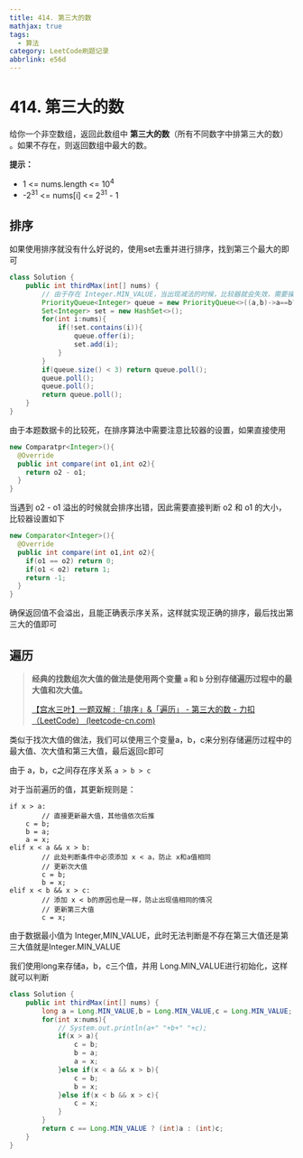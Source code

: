 ```yaml
---
title: 414. 第三大的数
mathjax: true
tags:
  - 算法
category: LeetCode刷题记录
abbrlink: e56d
---
```

# 414. 第三大的数

给你一个非空数组，返回此数组中 **第三大的数**（所有不同数字中排第三大的数） 。如果不存在，则返回数组中最大的数。

**提示：**

- 1 <= nums.length <= 10<sup>4</sup>
- -2<sup>31</sup> <= nums[i] <= 2<sup>31</sup> - 1

<!-- more -->

## 排序

如果使用排序就没有什么好说的，使用set去重并进行排序，找到第三个最大的即可

```java
class Solution {
    public int thirdMax(int[] nums) {
        // 由于存在 Integer.MIN_VALUE，当出现减法的时候，比较器就会失效，需要操作一下
        PriorityQueue<Integer> queue = new PriorityQueue<>((a,b)->a==b?0:(a>b?-1:1));
        Set<Integer> set = new HashSet<>();
        for(int i:nums){
            if(!set.contains(i)){
                queue.offer(i);
                set.add(i);
            }
        }
        if(queue.size() < 3) return queue.poll();
        queue.poll();
        queue.poll();
        return queue.poll();
    }
}
```

由于本题数据卡的比较死，在排序算法中需要注意比较器的设置，如果直接使用 

```java
new Comparatpr<Integer>(){
  @Override
  public int compare(int o1,int o2){
    return o2 - o1;
  }
}
```

当遇到 o2 - o1 溢出的时候就会排序出错，因此需要直接判断 o2 和 o1 的大小，比较器设置如下

```java
new Comparator<Integer>(){
  @Override
  public int compare(int o1,int o2){
    if(o1 == o2) return 0;
    if(o1 < o2) return 1;
    return -1;
  }
}
```

确保返回值不会溢出，且能正确表示序关系，这样就实现正确的排序，最后找出第三大的值即可

## 遍历

> **经典的找数组次大值的做法是使用两个变量 `a` 和 `b` 分别存储遍历过程中的最大值和次大值。**
>
> [【宫水三叶】一题双解 :「排序」&「遍历」 - 第三大的数 - 力扣（LeetCode） (leetcode-cn.com)](https://leetcode-cn.com/problems/third-maximum-number/solution/gong-shui-san-xie-yi-ti-shuang-jie-pai-x-pmln/)

类似于找次大值的做法，我们可以使用三个变量a，b，c来分别存储遍历过程中的最大值、次大值和第三大值，最后返回c即可

由于 a，b，c之间存在序关系 `a > b > c`

对于当前遍历的值，其更新规则是：

```
if x > a:
		// 直接更新最大值，其他值依次后推
    c = b;
    b = a;
    a = x;
elif x < a && x > b:
		// 此处判断条件中必须添加 x < a，防止 x和a值相同
		// 更新次大值
		c = b;
		b = x;
elif x < b && x > c:
		// 添加 x < b的原因也是一样，防止出现值相同的情况
		// 更新第三大值
		c = x;
```

由于数据最小值为 Integer,MIN_VALUE，此时无法判断是不存在第三大值还是第三大值就是Integer.MIN_VALUE

我们使用long来存储a，b，c三个值，并用 Long.MIN_VALUE进行初始化，这样就可以判断

```java
class Solution {
    public int thirdMax(int[] nums) {
        long a = Long.MIN_VALUE,b = Long.MIN_VALUE,c = Long.MIN_VALUE;
        for(int x:nums){
            // System.out.println(a+" "+b+" "+c);
            if(x > a){
                c = b;
                b = a;
                a = x;
            }else if(x < a && x > b){
                c = b;
                b = x;
            }else if(x < b && x > c){
                c = x;
            }
        }
        return c == Long.MIN_VALUE ? (int)a : (int)c;
    }
}
```




